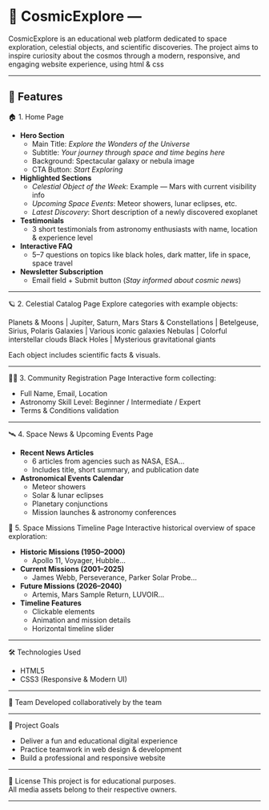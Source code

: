 ﻿
# 🌌 CosmicExplore — 

CosmicExplore is an educational web platform dedicated to space exploration, celestial objects, and scientific discoveries. The project aims to inspire curiosity about the cosmos through a modern, responsive, and engaging website experience, using html & css

---

## 🚀 Features

🏠 1. Home Page
- **Hero Section**
  - Main Title: *Explore the Wonders of the Universe*
  - Subtitle: *Your journey through space and time begins here*
  - Background: Spectacular galaxy or nebula image
  - CTA Button: *Start Exploring*
- **Highlighted Sections**
  - *Celestial Object of the Week*: Example — Mars with current visibility info
  - *Upcoming Space Events*: Meteor showers, lunar eclipses, etc.
  - *Latest Discovery*: Short description of a newly discovered exoplanet
- **Testimonials**
  - 3 short testimonials from astronomy enthusiasts with name, location & experience level
- **Interactive FAQ**
  - 5–7 questions on topics like black holes, dark matter, life in space, space travel
- **Newsletter Subscription**
  - Email field + Submit button (*Stay informed about cosmic news*)

---

 🪐 2. Celestial Catalog Page
Explore categories with example objects:

Planets & Moons | Jupiter, Saturn, Mars
 Stars & Constellations | Betelgeuse, Sirius, Polaris 
 Galaxies | Various iconic galaxies 
 Nebulas | Colorful interstellar clouds
 Black Holes | Mysterious gravitational giants 

Each object includes scientific facts & visuals.

---

👨‍🚀 3. Community Registration Page
Interactive form collecting:
- Full Name, Email, Location
- Astronomy Skill Level: Beginner / Intermediate / Expert
- Terms & Conditions validation

---
🛰️ 4. Space News & Upcoming Events Page
- **Recent News Articles**
  - 6 articles from agencies such as NASA, ESA…
  - Includes title, short summary, and publication date
- **Astronomical Events Calendar**
  - Meteor showers
  - Solar & lunar eclipses
  - Planetary conjunctions
  - Mission launches & astronomy conferences


 📅 5. Space Missions Timeline Page
Interactive historical overview of space exploration:
- **Historic Missions (1950–2000)**
  - Apollo 11, Voyager, Hubble…
- **Current Missions (2001–2025)**
  - James Webb, Perseverance, Parker Solar Probe…
- **Future Missions (2026–2040)**
  - Artemis, Mars Sample Return, LUVOIR…
- **Timeline Features**
  - Clickable elements
  - Animation and mission details
  - Horizontal timeline slider

---

 🛠️ Technologies Used
- HTML5
- CSS3 (Responsive & Modern UI)

---

 👥 Team
Developed collaboratively by the team 

---

 📌 Project Goals

- Deliver a fun and educational digital experience
- Practice teamwork in web design & development
- Build a professional and responsive website

---

 📄 License
This project is for educational purposes.  
All media assets belong to their respective owners.

---


